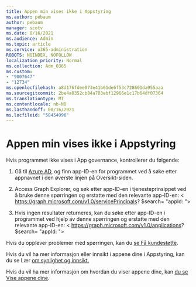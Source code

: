```yaml
---
title: Appen min vises ikke i Appstyring
ms.author: pebaum
author: pebaum
manager: scotv
ms.date: 8/16/2021
ms.audience: Admin
ms.topic: article
ms.service: o365-administration
ROBOTS: NOINDEX, NOFOLLOW
localization_priority: Normal
ms.collection: Adm_O365
ms.custom:
- "9007647"
- "12734"
ms.openlocfilehash: a8d176fdee073e41b61de6f53c728601da955aaa
ms.sourcegitcommit: 2be4a0352cb84a703ebf12966e1c17b64df07364
ms.translationtype: MT
ms.contentlocale: nb-NO
ms.lasthandoff: 08/16/2021
ms.locfileid: "58454996"
---
```

# <a name="my-app-isnt-showing-up-in-app-governance"></a>Appen min vises ikke i Appstyring

Hvis programmet ikke vises i App governance, kontrollerer du følgende:

1. Gå til [Azure AD,](https://aad.portal.azure.com/) og finn app-ID-en for programmet ved å søke etter appnavnet i den øverste linjen på Oversikt-siden.

1. Access Graph Explorer, og søk etter app-ID-en i tjenesteprinsippet ved å bruke denne spørringen og erstatte med den relevante <appId> app-ID-en: < https://graph.microsoft.com/v1.0/servicePrincipals? $search= "appId: <appId> ">

1. Hvis ingen resultater returneres, kan du søke etter app-ID-en i programmet ved hjelp av denne spørringen og erstatte med den relevante <appId> app-ID-en: < https://graph.microsoft.com/v1.0/applications? $search= "appId: <appId> ">

Hvis du opplever problemer med spørringen, kan du [se Få kundestøtte](https://docs.microsoft.com/microsoft-365/business-video/get-help-support). 

Hvis du vil ha mer informasjon eller innsikt i appene dine i Appstyring, kan du se Lær [om synlighet og innsikt.](https://docs.microsoft.com/microsoft-365/compliance/app-governance-visibility-insights-overview)

Hvis du vil ha mer informasjon om hvordan du viser appene dine, kan [du se Vise appene dine](https://docs.microsoft.com/microsoft-365/compliance/app-governance-visibility-insights-view-apps).
